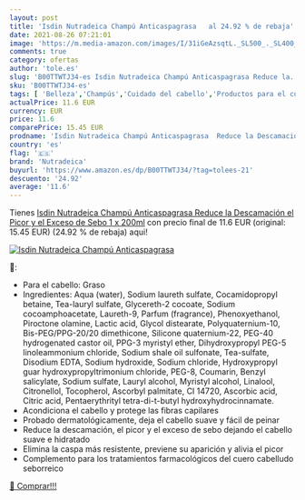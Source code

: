 ```yaml
---
layout: post
title: 'Isdin Nutradeica Champú Anticaspagrasa   al 24.92 % de rebaja'
date: 2021-08-26 07:21:01
image: 'https://m.media-amazon.com/images/I/31iGeAzsqtL._SL500_._SL400_.jpg'
comments: true
category: ofertas
author: 'tole.es'
slug: 'B00TTWTJ34-es Isdin Nutradeica Champú Anticaspagrasa Reduce la...'
sku: 'B00TTWTJ34-es'
tags: [ 'Belleza','Champús','Cuidado del cabello','Productos para el cuidado del cabello','champú','nutradeica', ]
actualPrice: 11.6 EUR
currency: EUR
price: 11.6
comparePrice: 15.45 EUR
prodname: 'Isdin Nutradeica Champú Anticaspagrasa  Reduce la Descamación  el Picor y el Exceso de Sebo 1 x 200ml'
country: 'es'
flag: '🇪🇸'
brand: 'Nutradeica'
buyurl: 'https://www.amazon.es/dp/B00TTWTJ34/?tag=tolees-21'
descuento: '24.92'
average: '11.6'
---
```


Tienes [Isdin Nutradeica Champú Anticaspagrasa  Reduce la Descamación  el Picor y el Exceso de Sebo 1 x 200ml](https://www.amazon.es/dp/B00TTWTJ34/?tag=tolees-21) con precio final de  11.6 EUR (original: 15.45 EUR) (24.92 %  de rebaja) aqui!

[![Isdin Nutradeica Champú Anticaspagrasa  ](https://m.media-amazon.com/images/I/31iGeAzsqtL._SL500_._SL400_.jpg)](https://www.amazon.es/dp/B00TTWTJ34/?tag=tolees-21)

🔎:

- Para el cabello: Graso
- Ingredientes: Aqua (water), Sodium laureth sulfate, Cocamidopropyl betaine, Tea-lauryl sulfate, Glycereth-2 cocoate, Sodium cocoamphoacetate, Laureth-9, Parfum (fragrance), Phenoxyethanol, Piroctone olamine, Lactic acid, Glycol distearate, Polyquaternium-10, Bis-PEG/PPG-20/20 dimethicone, Silicone quaternium-22, PEG-40 hydrogenated castor oil, PPG-3 myristyl ether, Dihydroxypropyl PEG-5 linoleammonium chloride, Sodium shale oil sulfonate, Tea-sulfate, Disodium EDTA, Sodium hydroxide, Sodium chloride, Hydroxypropyl guar hydroxypropyltrimonium chloride, PEG-8, Coumarin, Benzyl salicylate, Sodium sulfate, Lauryl alcohol, Myristyl alcohol, Linalool, Citronellol, Tocopherol, Ascorbyl palmitate, CI 14720, Ascorbic acid, Citric acid, Pentaerythrityl tetra-di-t-butyl hydroxyhydrocinnamate.
- Acondiciona el cabello y protege las fibras capilares
- Probado dermatológicamente, deja el cabello suave y fácil de peinar
- Reduce la descamación, el picor y el exceso de sebo dejando el cabello suave e hidratado
- Elimina la caspa más resistente, previene su aparición y alivia el picor
- Complemento para los tratamientos farmacológicos del cuero cabelludo seborreico

[🛒 Comprar!!!](https://www.amazon.es/dp/B00TTWTJ34/?tag=tolees-21)
